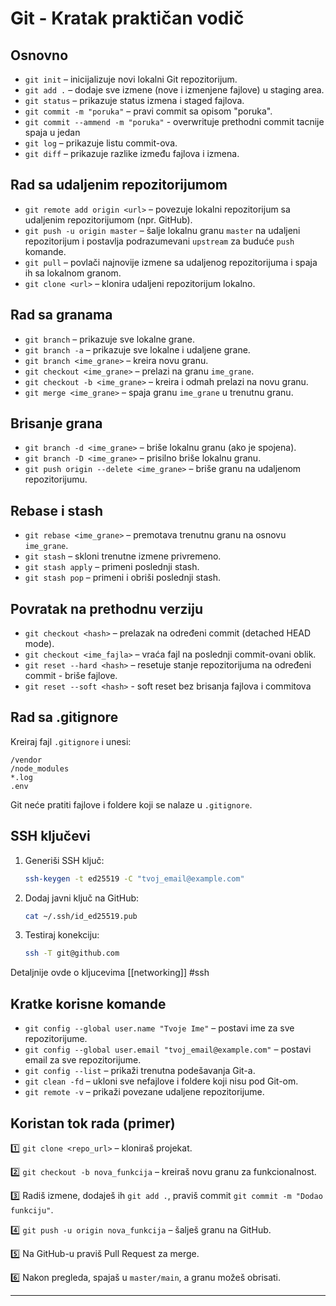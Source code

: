 # Git - Kratak praktičan vodič

## Osnovno

- `git init` – inicijalizuje novi lokalni Git repozitorijum.
- `git add .` – dodaje sve izmene (nove i izmenjene fajlove) u staging area.
- `git status` – prikazuje status izmena i staged fajlova.
- `git commit -m "poruka"` – pravi commit sa opisom "poruka".
- `git commit --ammend -m "poruka"` - overwrituje prethodni commit tacnije spaja u jedan
- `git log` – prikazuje listu commit-ova.
- `git diff` – prikazuje razlike između fajlova i izmena.

## Rad sa udaljenim repozitorijumom

- `git remote add origin <url>` – povezuje lokalni repozitorijum sa udaljenim repozitorijumom (npr. GitHub).
- `git push -u origin master` – šalje lokalnu granu `master` na udaljeni repozitorijum i postavlja podrazumevani `upstream` za buduće `push` komande.
- `git pull` – povlači najnovije izmene sa udaljenog repozitorijuma i spaja ih sa lokalnom granom.
- `git clone <url>` – klonira udaljeni repozitorijum lokalno.

## Rad sa granama

- `git branch` – prikazuje sve lokalne grane.
- `git branch -a` – prikazuje sve lokalne i udaljene grane.
- `git branch <ime_grane>` – kreira novu granu.
- `git checkout <ime_grane>` – prelazi na granu `ime_grane`.
- `git checkout -b <ime_grane>` – kreira i odmah prelazi na novu granu.
- `git merge <ime_grane>` – spaja granu `ime_grane` u trenutnu granu.

## Brisanje grana

- `git branch -d <ime_grane>` – briše lokalnu granu (ako je spojena).
- `git branch -D <ime_grane>` – prisilno briše lokalnu granu.
- `git push origin --delete <ime_grane>` – briše granu na udaljenom repozitorijumu.

## Rebase i stash

- `git rebase <ime_grane>` – premotava trenutnu granu na osnovu `ime_grane`.
- `git stash` – skloni trenutne izmene privremeno.
- `git stash apply` – primeni poslednji stash.
- `git stash pop` – primeni i obriši poslednji stash.

## Povratak na prethodnu verziju

- `git checkout <hash>` – prelazak na određeni commit (detached HEAD mode).
- `git checkout <ime_fajla>` – vraća fajl na poslednji commit-ovani oblik.
- `git reset --hard <hash>` – resetuje stanje repozitorijuma na određeni commit - briše fajlove.
- `git reset --soft <hash>` - soft reset bez brisanja fajlova i commitova

## Rad sa .gitignore

Kreiraj fajl `.gitignore` i unesi:

```
/vendor
/node_modules
*.log
.env
```

Git neće pratiti fajlove i foldere koji se nalaze u `.gitignore`.

## SSH ključevi

1. Generiši SSH ključ:

   ```bash
   ssh-keygen -t ed25519 -C "tvoj_email@example.com"
   ```

2. Dodaj javni ključ na GitHub:

   ```bash
   cat ~/.ssh/id_ed25519.pub
   ```

3. Testiraj konekciju:

   ```bash
   ssh -T git@github.com
   ```

Detaljnije ovde o kljucevima
[[networking]] #ssh 

## Kratke korisne komande

- `git config --global user.name "Tvoje Ime"` – postavi ime za sve repozitorijume.
- `git config --global user.email "tvoj_email@example.com"` – postavi email za sve repozitorijume.
- `git config --list` – prikaži trenutna podešavanja Git-a.
- `git clean -fd` – ukloni sve nefajlove i foldere koji nisu pod Git-om.
- `git remote -v` – prikaži povezane udaljene repozitorijume.

## Koristan tok rada (primer)

1️⃣ `git clone <repo_url>` – kloniraš projekat.

2️⃣ `git checkout -b nova_funkcija` – kreiraš novu granu za funkcionalnost.

3️⃣ Radiš izmene, dodaješ ih `git add .`, praviš commit `git commit -m "Dodao funkciju"`.

4️⃣ `git push -u origin nova_funkcija` – šalješ granu na GitHub.

5️⃣ Na GitHub-u praviš Pull Request za merge.

6️⃣ Nakon pregleda, spajaš u `master/main`, a granu možeš obrisati.

---


